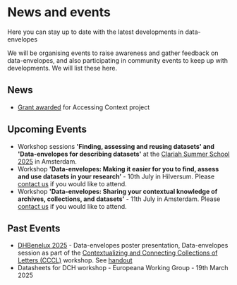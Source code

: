 # News and events
Here you can stay up to date with the latest developments in data-envelopes

We will be organising events to raise awareness and gather feedback on data-envelopes, and also participating in community events to keep up with developments. We will list these here.

## News
* [Grant awarded](https://www.huygens.knaw.nl/en/project-access-to-context-awarded-e-rihs-grant/) for Accessing Context project 

## Upcoming Events
* Workshop sessions **'Finding, assessing and reusing datasets' and 'Data-envelopes for describing datasets'** at the [Clariah Summer School 2025](https://www.clariah.nl/events/clariah-summer-school-2025) in Amsterdam.
* Workshop **'Data-envelopes: Making it easier for you to find, assess and use datasets in your research’** - 10th July in Hilversum. Please [contact us](contact.md) if you would like to attend.
* Workshop **'Data-envelopes: Sharing your contextual knowledge of archives, collections, and datasets’** - 11th July in Amsterdam. Please [contact us](contact.md) if you would like to attend.

## Past Events
* [DHBenelux 2025](https://2025.dhbenelux.org) - Data-envelopes poster presentation, Data-envelopes session as part of the [Contextualizing and Connecting Collections of Letters (CCCL)](https://2025.dhbenelux.org/program-workshops/#w02) workshop. See [handout](https://zenodo.org/records/15590134)
* Datasheets for DCH workshop - Europeana Working Group - 19th March 2025
